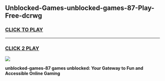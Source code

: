 
## Unblocked-Games-unblocked-games-87-Play-Free-dcrwg
<h3>
<a href="https://premium76.site?title=unblocked-games-87&ref=23A">CLICK TO PLAY</a></h3>
<hr>

<h3>
<a href="https://premium76.site?title=unblocked-games-87&ref=23A">CLICK 2 PLAY</a>
  
</h3>

<a href="https://premium76.site?title=unblocked-games-87&ref=23A"><img src="https://clearcache.store/games.png"></a>


**unblocked-games-87 games unblocked: Your Gateway to Fun and Accessible Online Gaming**
